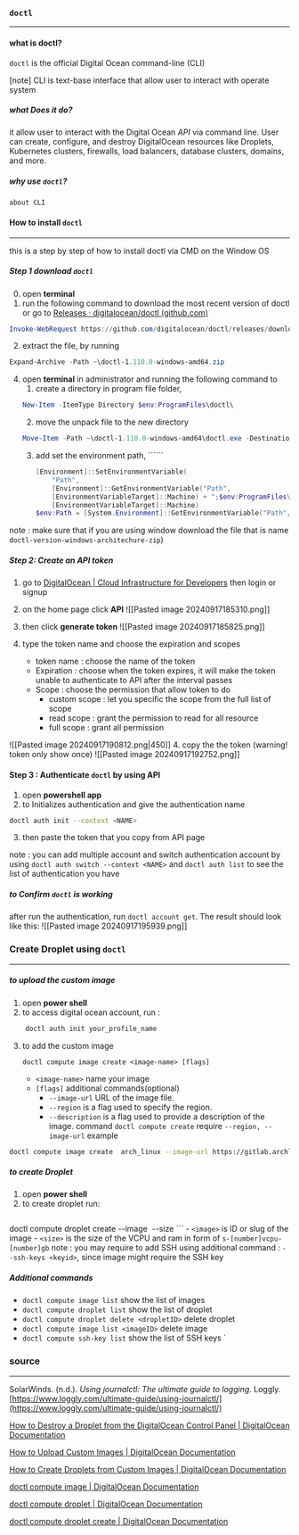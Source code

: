 

### `doctl`
---
#### what is doctl? 
`doctl` is the official Digital Ocean command-line (CLI)

[note] CLI is text-base interface that allow user to interact with operate system
##### what Does it do?
it allow user to interact with the Digital Ocean *API* via command line. User can create, configure, and destroy DigitalOcean resources like Droplets, Kubernetes clusters, firewalls, load balancers, database clusters, domains, and more.

##### why use `doctl`?
`about CLI`


#### How to install `doctl` 
---
this is a step by step of how to install doctl via CMD on the Window OS 

##### Step 1 download `doctl` 
0. open **terminal** 
1. run the following command to download the most recent version of doctl or go to [Releases · digitalocean/doctl (github.com)](https://github.com/digitalocean/doctl/releases)
```powershell
Invoke-WebRequest https://github.com/digitalocean/doctl/releases/download/v1.110.0/doctl-1.110.0-windows-amd64.zip -OutFile ~\doctl-1.110.0-windows-amd64.zip
```
2. extract the file, by running 
```powershell
Expand-Archive -Path ~\doctl-1.110.0-windows-amd64.zip
```

4. open **terminal** in administrator and running the following command to 
	1. create a  directory in program file folder, 
	``` powershell
	New-Item -ItemType Directory $env:ProgramFiles\doctl\
	```
	2. move the unpack file to the new directory
	``` powershell
	Move-Item -Path ~\doctl-1.110.0-windows-amd64\doctl.exe -Destination 
	```
	3. add set the environment path, ``````
		``` powershell
		[Environment]::SetEnvironmentVariable(
		    "Path",
		    [Environment]::GetEnvironmentVariable("Path",
		    [EnvironmentVariableTarget]::Machine) + ";$env:ProgramFiles\doctl\",
		    [EnvironmentVariableTarget]::Machine)
		$env:Path = [System.Environment]::GetEnvironmentVariable("Path","Machine")
		```

note : make sure that if you are using window download the file that is name `doctl-version-windows-architechure-zip`)
##### Step 2: Create an API token 
1.  go to [DigitalOcean | Cloud Infrastructure for Developers](https://www.digitalocean.com/) then login or signup 

2. on the home page click **API** ![[Pasted image 20240917185310.png]]

3. then click **generate token** ![[Pasted image 20240917185825.png]]

4. type the token name and choose the expiration and scopes
	 - token name :  choose the name of the token
	- Expiration : choose when the token expires, it will make the token unable to authenticate to API after the interval passes
	- Scope : choose the permission that allow token to do
		- custom scope : let you specific the scope from the full list of scope
		- read scope :  grant the permission to read for all resource
		- full scope : grant all permission
	
![[Pasted image 20240917190812.png|450]]
4. copy the the token (warning! token only show once)
![[Pasted image 20240917192752.png]]

#### Step 3 : Authenticate `doctl` by using  API 

1. open **powershell app**
2. to Initializes authentication and give the authentication name
``` bash 
doctl auth init --context <NAME>
```
3. then paste the token that you copy from API page

note : you can add multiple account and switch authentication account by using `doctl auth switch --context <NAME>` and `doctl auth list` to see the list of authentication you have

##### to Confirm `doctl` is working

after run the authentication, run `doctl account get`. The result should look like this: 
![[Pasted image 20240917195939.png]]



### Create Droplet using `doctl`
---
##### to upload the custom image 
1. open **power shell**
2. to access digital ocean account, run :
```bash
	doctl auth init your_profile_name
```
3. to add the custom image
	```
	doctl compute image create <image-name> [flags]
	```
	- `<image-name>` name your image
	- `[flags]` additional commands(optional)
		- `--image-url` URL of the image file.
		- `--region` is a flag used to specify the region.
		- `--description` is a flag used to provide a description of the image.
	command `doctl compute create` require `--region, --image-url`
example
```bash 
doctl compute image create  arch_linux --image-url https://gitlab.archlinux.org/archlinux/arch-boxes/-/package_files/7527/download --region nyc1
```



##### to create Droplet 
1. open **power shell**
2. to create droplet run:
	``` bash
doctl compute droplet create <name> --image <image> --size <size>
	```
	- `<image>` is ID or slug of the image
	- `<size>` is the size of the VCPU and ram in form of `s-[number]vcpu-[number]gb`
	note : you may require to add SSH using additional command : `--ssh-keys <keyid>`, since image might require the SSH key


##### Additional commands 
- `doctl compute image list` show the list of images 
- `doctl compute droplet list` show the list of droplet 
- `doctl compute droplet delete <dropletID>` delete droplet 
- `doctl compute image list <imageID>` delete image 
- `doctl compute ssh-key list` show the list of SSH keys
`



### source
---

SolarWinds. (n.d.). _Using journalctl: The ultimate guide to logging_. Loggly. [https://www.loggly.com/ultimate-guide/using-journalctl/](https://www.loggly.com/ultimate-guide/using-journalctl/)

[How to Destroy a Droplet from the DigitalOcean Control Panel | DigitalOcean Documentation](https://docs.digitalocean.com/products/droplets/how-to/destroy/)

[How to Upload Custom Images | DigitalOcean Documentation](https://docs.digitalocean.com/products/custom-images/how-to/upload/)

[How to Create Droplets from Custom Images | DigitalOcean Documentation](https://docs.digitalocean.com/products/custom-images/how-to/create-droplets/)

[doctl compute image | DigitalOcean Documentation](https://docs.digitalocean.com/reference/doctl/reference/compute/image/)

[doctl compute droplet | DigitalOcean Documentation](https://docs.digitalocean.com/reference/doctl/reference/compute/droplet/)

[doctl compute droplet create | DigitalOcean Documentation](https://docs.digitalocean.com/reference/doctl/reference/compute/droplet/create/)